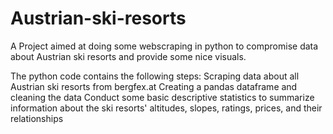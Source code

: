 # Austrian-ski-resorts
A Project aimed at doing some webscraping in python to compromise data about Austrian ski resorts and provide some nice visuals.

The python code contains the following steps:
  Scraping data about all Austrian ski resorts from bergfex.at
  Creating a pandas dataframe and cleaning the data
  Conduct some basic descriptive statistics to summarize information about the ski resorts' altitudes, slopes, ratings, prices, and their relationships
  
